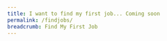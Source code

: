 ```yaml
---
title: I want to find my first job... Coming soon
permalink: /findjobs/
breadcrumb: Find My First Job
---
```

